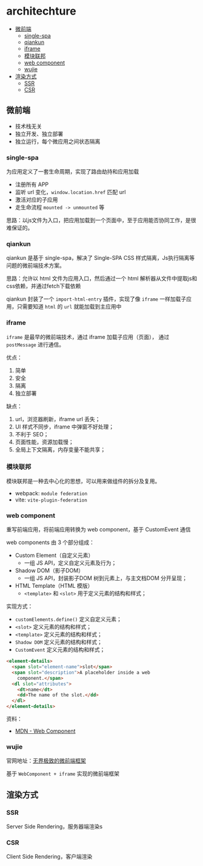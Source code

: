 # architechture

- [微前端](#微前端)
  - [single-spa](#single-spa)
  - [qiankun](#qiankun)
  - [iframe](#iframe)
  - [模块联邦](#模块联邦)
  - [web component](#web-component)
  - [wujie](#wujie)
- [渲染方式](#渲染方式)
  - [SSR](#ssr)
  - [CSR](#csr)

## 微前端

- 技术栈无关
- 独立开发、独立部署
- 独立运行，每个微应用之间状态隔离

### single-spa

为应用定义了一套生命周期，实现了路由劫持和应用加载

- 注册所有 APP
- 监听 url 变化，`window.location.href` 匹配 url
- 激活对应的子应用
- 走生命流程 `mounted -> unmounted` 等

思路：以js文件为入口，把应用加载到一个页面中，至于应用能否协同工作，是很难保证的。

### qiankun

qiankun 是基于 single-spa，解决了 Single-SPA CSS 样式隔离，Js执行隔离等问题的微前端技术方案。

思路：允许以 html 文件为应用入口，然后通过一个 html 解析器从文件中提取js和css依赖，并通过fetch下载依赖

qiankun 封装了一个 `import-html-entry` 插件，实现了像 `iframe` 一样加载子应用，只需要知道 `html` 的 `url` 就能加载到主应用中

### iframe

`iframe` 是最早的微前端技术，通过 iframe 加载子应用（页面）， 通过 `postMessage` 进行通信。

优点：

1. 简单
2. 安全
3. 隔离
4. 独立部署

缺点：

1. url，浏览器刷新，iframe url 丢失；
2. UI 样式不同步，iframe 中弹窗不好处理；
3. 不利于 SEO；
4. 页面性能，资源加载慢；
5. 全局上下文隔离，内存变量不能共享；

### 模块联邦

模块联邦是一种去中心化的思想，可以用来做组件的拆分及复用。

- webpack: `module federation`
- vite: `vite-plugin-federation`

### web component

重写前端应用，将前端应用转换为 web component，基于 CustomEvent 通信

web components 由 3 个部分组成：

- Custom Element（自定义元素）
  - 一组 JS API，定义自定义元素及行为；
- Shadow DOM（影子DOM）
  - 一组 JS API，封装影子DOM 树到元素上，与主文档DOM 分开呈现；
- HTML Template（HTML 模版）
  - `<template>` 和 `<slot>` 用于定义元素的结构和样式；

实现方式：

- `customElements.define()` 定义自定义元素；
- `<slot>` 定义元素的结构和样式；
- `<template>` 定义元素的结构和样式；
- `Shadow DOM` 定义元素的结构和样式；
- `CustomEvent` 定义元素的结构和样式；

```html
<element-details>
  <span slot="element-name">slot</span>
  <span slot="description">A placeholder inside a web
    component.</span>
  <dl slot="attributes">
    <dt>name</dt>
    <dd>The name of the slot.</dd>
  </dl>
</element-details>
```

资料：

- [MDN - Web Component](https://developer.mozilla.org/zh-CN/docs/Web/Web_Components)

### wujie

官网地址：[无界极致的微前端框架](https://wujie-micro.github.io/doc/)

基于 `WebComponent + iframe` 实现的微前端框架

## 渲染方式

### SSR

Server Side Rendering，服务器端渲染s

### CSR

Client Side Rendering，客户端渲染
